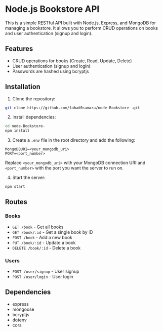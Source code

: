 
# Node.js Bookstore API

This is a simple RESTful API built with Node.js, Express, and MongoDB for managing a bookstore. It allows you to perform CRUD operations on books and user authentication (signup and login).

## Features

- CRUD operations for books (Create, Read, Update, Delete)
- User authentication (signup and login)
- Passwords are hashed using bcryptjs

## Installation

1. Clone the repository:

```bash
git clone https://github.com/fahad0samara/node-Bookstore-.git
```

2. Install dependencies:

```bash
cd node-Bookstore-
npm install
```

3. Create a `.env` file in the root directory and add the following:

```plaintext
MongoDBURI=<your_mongodb_uri>
PORT=<port_number>
```

Replace `<your_mongodb_uri>` with your MongoDB connection URI and `<port_number>` with the port you want the server to run on.

4. Start the server:

```bash
npm start
```

## Routes

### Books

- `GET /book` - Get all books
- `GET /book/:id` - Get a single book by ID
- `POST /book` - Add a new book
- `PUT /book/:id` - Update a book
- `DELETE /book/:id` - Delete a book

### Users

- `POST /user/signup` - User signup
- `POST /user/login` - User login

## Dependencies

- express
- mongoose
- bcryptjs
- dotenv
- cors




